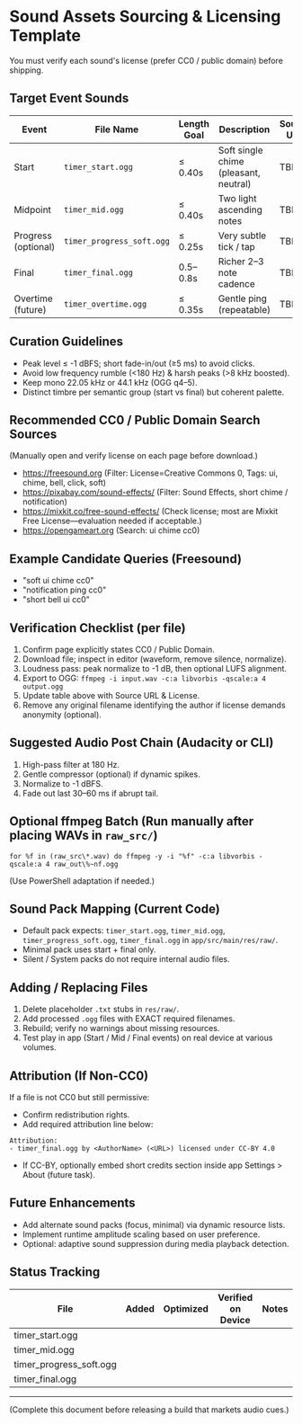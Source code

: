 # Sound Assets Sourcing & Licensing Template

You must verify each sound's license (prefer CC0 / public domain) before shipping.

## Target Event Sounds
| Event | File Name | Length Goal | Description | Source URL | License | Attribution Needed |
|-------|-----------|-------------|-------------|------------|---------|--------------------|
| Start | `timer_start.ogg` | ≤ 0.40s | Soft single chime (pleasant, neutral) | TBD | CC0 | No |
| Midpoint | `timer_mid.ogg` | ≤ 0.40s | Two light ascending notes | TBD | CC0 | No |
| Progress (optional) | `timer_progress_soft.ogg` | ≤ 0.25s | Very subtle tick / tap | TBD | CC0 | No |
| Final | `timer_final.ogg` | 0.5–0.8s | Richer 2–3 note cadence | TBD | CC0 | No |
| Overtime (future) | `timer_overtime.ogg` | ≤ 0.35s | Gentle ping (repeatable) | TBD | CC0 | No |

## Curation Guidelines
- Peak level ≤ -1 dBFS; short fade-in/out (≥5 ms) to avoid clicks.
- Avoid low frequency rumble (<180 Hz) & harsh peaks (>8 kHz boosted).
- Keep mono 22.05 kHz or 44.1 kHz (OGG q4–5).
- Distinct timbre per semantic group (start vs final) but coherent palette.

## Recommended CC0 / Public Domain Search Sources
(Manually open and verify license on each page before download.)
- https://freesound.org (Filter: License=Creative Commons 0, Tags: ui, chime, bell, click, soft)
- https://pixabay.com/sound-effects/ (Filter: Sound Effects, short chime / notification)
- https://mixkit.co/free-sound-effects/ (Check license; most are Mixkit Free License—evaluation needed if acceptable.)
- https://opengameart.org (Search: ui chime cc0)

## Example Candidate Queries (Freesound)
- "soft ui chime cc0"
- "notification ping cc0"
- "short bell ui cc0"

## Verification Checklist (per file)
1. Confirm page explicitly states CC0 / Public Domain.
2. Download file; inspect in editor (waveform, remove silence, normalize).
3. Loudness pass: peak normalize to -1 dB, then optional LUFS alignment.
4. Export to OGG: `ffmpeg -i input.wav -c:a libvorbis -qscale:a 4 output.ogg`
5. Update table above with Source URL & License.
6. Remove any original filename identifying the author if license demands anonymity (optional).

## Suggested Audio Post Chain (Audacity or CLI)
1. High-pass filter at 180 Hz.
2. Gentle compressor (optional) if dynamic spikes.
3. Normalize to -1 dBFS.
4. Fade out last 30–60 ms if abrupt tail.

## Optional ffmpeg Batch (Run manually after placing WAVs in `raw_src/`)
```
for %f in (raw_src\*.wav) do ffmpeg -y -i "%f" -c:a libvorbis -qscale:a 4 raw_out\%~nf.ogg
```
(Use PowerShell adaptation if needed.)

## Sound Pack Mapping (Current Code)
- Default pack expects: `timer_start.ogg`, `timer_mid.ogg`, `timer_progress_soft.ogg`, `timer_final.ogg` in `app/src/main/res/raw/`.
- Minimal pack uses start + final only.
- Silent / System packs do not require internal audio files.

## Adding / Replacing Files
1. Delete placeholder `.txt` stubs in `res/raw/`.
2. Add processed `.ogg` files with EXACT required filenames.
3. Rebuild; verify no warnings about missing resources.
4. Test play in app (Start / Mid / Final events) on real device at various volumes.

## Attribution (If Non-CC0)
If a file is not CC0 but still permissive:
- Confirm redistribution rights.
- Add required attribution line below:
```
Attribution:
- timer_final.ogg by <AuthorName> (<URL>) licensed under CC-BY 4.0
```
- If CC-BY, optionally embed short credits section inside app Settings > About (future task).

## Future Enhancements
- Add alternate sound packs (focus, minimal) via dynamic resource lists.
- Implement runtime amplitude scaling based on user preference.
- Optional: adaptive sound suppression during media playback detection.

## Status Tracking
| File | Added | Optimized | Verified on Device | Notes |
|------|-------|-----------|--------------------|-------|
| timer_start.ogg |  |  |  |  |
| timer_mid.ogg |  |  |  |  |
| timer_progress_soft.ogg |  |  |  |  |
| timer_final.ogg |  |  |  |  |

---
(Complete this document before releasing a build that markets audio cues.)

